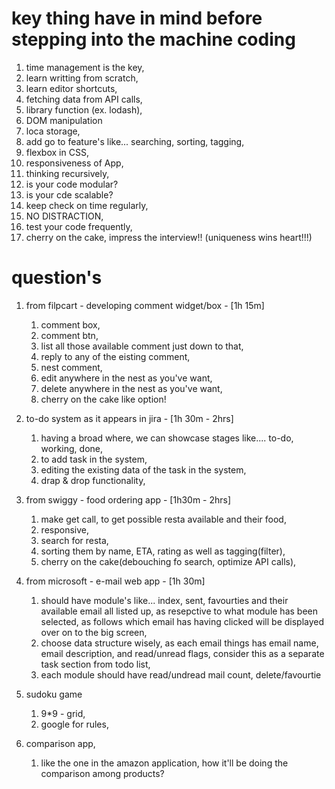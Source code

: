 # key thing have in mind before stepping into the machine coding

1. time management is the key,
2. learn writting from scratch,
3. learn editor shortcuts,
4. fetching data from API calls,
5. library function (ex. lodash),
6. DOM manipulation
7. loca storage,
8. add go to feature's like... searching, sorting, tagging,
9. flexbox in CSS,
10. responsiveness of App,
11. thinking recursively,
12. is your code modular?
13. is your cde scalable?
14. keep check on time regularly,
15. NO DISTRACTION,
16. test your code frequently,
17. cherry on the cake, impress the interview!! (uniqueness wins heart!!!)

# question's

1. from filpcart - developing comment widget/box - [1h 15m]
   1. comment box,
   2. comment btn,
   3. list all those available comment just down to that,
   4. reply to any of the eisting comment,
   5. nest comment,
   6. edit anywhere in the nest as you've want,
   7. delete anywhere in the nest as you've want,
   8. cherry on the cake like option!

2. to-do system as it appears in jira - [1h 30m - 2hrs]
   1. having a broad where, we can showcase stages like.... to-do, working, done,
   2. to add task in the system,
   3. editing the existing data of the task in the system,
   4. drap & drop functionality,

3. from swiggy - food ordering app - [1h30m - 2hrs]
   1. make get call, to get possible resta available and their food,
   2. responsive,
   3. search for resta,
   4. sorting them by name, ETA, rating as well as tagging(filter),
   5. cherry on the cake(debouching fo search, optimize API calls),

4. from microsoft - e-mail web app - [1h 30m]
   1.   should have module's like... index, sent, favourties and their available email all listed up, as resepctive to what module has been selected, as follows which email has having clicked will be displayed over on to the big screen,
   2.   choose data structure wisely, as each email things has email name, email description, and read/unread flags, consider this as a separate task section from todo list,
   3.   each module should have read/undread mail count, delete/favourtie

5.   sudoku game
     1.   9*9 - grid,
     2.   google for rules,

6.  comparison app,
    1.   like the one in the amazon application, how it'll be doing the comparison among products?